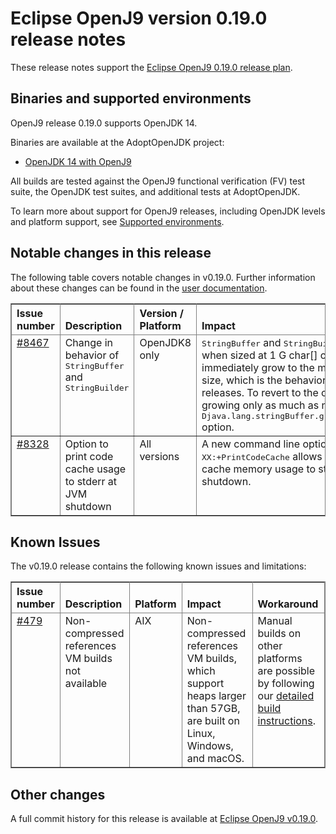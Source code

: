 <!--
* Copyright (c) 2020, 2020 IBM Corp. and others
*
* This program and the accompanying materials are made
* available under the terms of the Eclipse Public License 2.0
* which accompanies this distribution and is available at
* https://www.eclipse.org/legal/epl-2.0/ or the Apache
* License, Version 2.0 which accompanies this distribution and
* is available at https://www.apache.org/licenses/LICENSE-2.0.
*
* This Source Code may also be made available under the
* following Secondary Licenses when the conditions for such
* availability set forth in the Eclipse Public License, v. 2.0
* are satisfied: GNU General Public License, version 2 with
* the GNU Classpath Exception [1] and GNU General Public
* License, version 2 with the OpenJDK Assembly Exception [2].
*
* [1] https://www.gnu.org/software/classpath/license.html
* [2] http://openjdk.java.net/legal/assembly-exception.html
*
* SPDX-License-Identifier: EPL-2.0 OR Apache-2.0 OR GPL-2.0 WITH
* Classpath-exception-2.0 OR LicenseRef-GPL-2.0 WITH Assembly-exception
-->

# Eclipse OpenJ9 version 0.19.0 release notes

These release notes support the [Eclipse OpenJ9 0.19.0 release plan](https://projects.eclipse.org/projects/technology.openj9/releases/0.19.0/plan).

## Binaries and supported environments

OpenJ9 release 0.19.0 supports OpenJDK 14.

Binaries are available at the AdoptOpenJDK project:

- [OpenJDK 14 with OpenJ9](https://adoptopenjdk.net/archive.html?variant=openjdk14&jvmVariant=openj9)

All builds are tested against the OpenJ9 functional verification (FV) test suite, the OpenJDK test suites, and additional tests at AdoptOpenJDK.

To learn more about support for OpenJ9 releases, including OpenJDK levels and platform support, see [Supported environments](https://eclipse.org/openj9/docs/openj9_support/index.html).


## Notable changes in this release

The following table covers notable changes in v0.19.0. Further information about these changes can be found in the [user documentation](https://www.eclipse.org/openj9/docs/version0.19/).

<table cellpadding="4" cellspacing="0" summary="" width="100%" rules="all" frame="border" border="1"><thead align="left">
<tr valign="bottom">
<th valign="bottom">Issue number</th>
<th valign="bottom">Description</th>
<th valign="bottom">Version / Platform</th>
<th valign="bottom">Impact</th>
</tr>
</thead>
<tbody>

<tr><td valign="top"><a href="https://github.com/eclipse/openj9/pull/8467">#8467</a></td>
<td valign="top">Change in behavior of <tt>StringBuffer</tt> and <tt>StringBuilder</tt></td>
<td valign="top">OpenJDK8 only</td>
<td valign="top"><tt>StringBuffer</tt> and <tt>StringBuilder</tt> grow differently when sized at 1 G char[] or larger. They immediately grow to the maximum possible size, which is the behavior in Java 11 and later releases. To revert to the older behavior of growing only as much as necessary, use the <tt>-Djava.lang.stringBuffer.growAggressively=false</tt> option.</td>
</tr>

<tr><td valign="top"><a href="https://github.com/eclipse/openj9/pull/8328">#8328</a></td>
<td valign="top">Option to print code cache usage to stderr at JVM shutdown</tt></td>
<td valign="top">All versions</td>
<td valign="top">A new command line option <tt>-XX:+PrintCodeCache</tt> allows you to print the code cache memory usage to stderr at JVM shutdown.</td>
</tr>

</table>


## Known Issues

The v0.19.0 release contains the following known issues and limitations:

<table cellpadding="4" cellspacing="0" summary="" width="100%" rules="all" frame="border" border="1">
<thead align="left">
<tr valign="bottom">
<th valign="bottom">Issue number</th>
<th valign="bottom">Description</th>
<th valign="bottom">Platform</th>
<th valign="bottom">Impact</th>
<th valign="bottom">Workaround</th>
</tr>
</thead>
<tbody>

<tr><td valign="top"><a href="https://github.com/eclipse/openj9/issues/479">#479</a></td>
<td valign="top">Non-compressed references VM builds not available</td>
<td valign="top">AIX</td>
<td valign="top">Non-compressed references VM builds, which support heaps larger than 57GB, are built on Linux, Windows, and macOS. </td>
<td valign="top">Manual builds on other platforms are possible by following our <a href="https://github.com/eclipse/openj9/blob/master/buildenv/Build_Instructions_V8.md">detailed build instructions</a>.</td>
</tr>

</tbody>
</table>


## Other changes

A full commit history for this release is available at [Eclipse OpenJ9 v0.19.0](https://github.com/eclipse/openj9/releases/tag/openj9-0.19.0).
